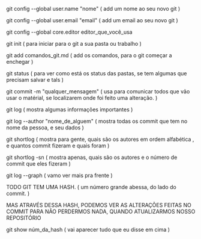 git config --global user.name "nome" ( add um nome ao seu novo git )

git config --global user.email "email" ( add um email ao seu novo git )

git config --global core.editor editor_que_você_usa 

git init ( para iniciar para o git a sua pasta ou trabalho )

git add comandos_git.md ( add os comandos, para o git começar a enchegar )

git status ( para ver como está os status das pastas, se tem algumas que precisam salvar e tals )

git commit -m "qualquer_mensagem" ( usa para comunicar todos que vão usar o matérial, se localizarem onde foi feito
uma alteração. )


git log ( mostra algumas informações importantes )

git log --author "nome_de_alguem" ( mostra todas os commit que tem no nome da pessoa, e seu dados )

git shortlog ( mostra para gente, quais são os autores em ordem alfabética , e quantos commit fizeram e quais foram )

git shortlog -sn ( mostra apenas, quais são os autores e o número de commit que eles fizeram )

git log --graph ( vamo ver mais pra frente )

TODO GIT TEM UMA HASH. ( um número grande abessa, do lado do commit. )

MAS ATRAVÉS DESSA HASH, PODEMOS VER AS ALTERAÇÕES FEITAS NO COMMIT PARA NÃO PERDERMOS NADA, QUANDO ATUALIZARMOS NOSSO REPOSITÓRIO 

git show núm_da_hash ( vai aparecer tudo que eu disse em cima ) 

